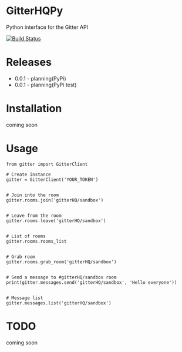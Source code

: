 # GitterHQPy

Python interface for the Gitter API

[![Build Status](https://travis-ci.org/MichaelYusko/GitterHQPy.svg?branch=master)](https://travis-ci.org/MichaelYusko/GitterHQPy)


Releases
=================================
* 0.0.1 - planning(PyPi)
* 0.0.1 - planning(PyPi test)


Installation
=================================
coming soon



Usage
=================================
```
from gitter import GitterClient

# Create instance
gitter = GitterClient('YOUR_TOKEN')


# Join into the room
gitter.rooms.join('gitterHQ/sandbox')


# Leave from the room
gitter.rooms.leave('gitterHQ/sandbox')


# List of rooms
gitter.rooms.rooms_list


# Grab room
gitter.rooms.grab_room('gitterHQ/sandbox')


# Send a message to #gitterHQ/sandbox room
print(gitter.messages.send('gitterHQ/sandbox', 'Hello everyone'))


# Message list
gitter.messages.list('gitterHQ/sandbox')
```


TODO
=================================
coming soon